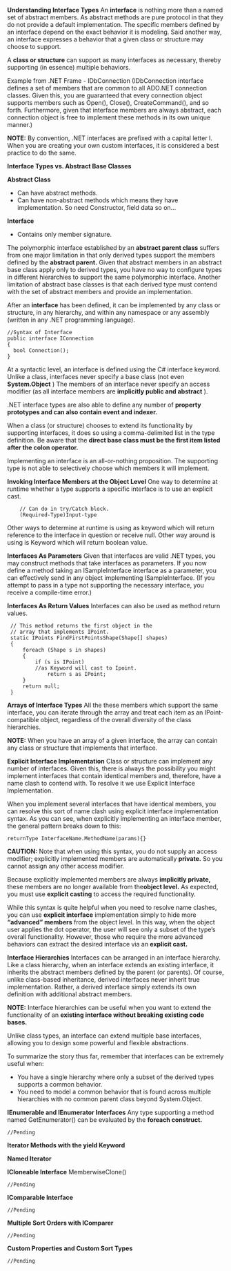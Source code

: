 **Understanding Interface Types**
An **interface** is nothing more than a named set of abstract members. As abstract methods are pure protocol in that they do not provide a default implementation. The specific members defined by an interface depend on the exact behavior it is modeling. Said another way, an interface expresses a behavior that a given class or structure may choose to support. 

A **class or structure** can support as many interfaces as necessary, thereby supporting (in essence) multiple behaviors.

Example from .NET Frame - IDbConnection (IDbConnection interface defines a set of members that are common to all ADO.NET connection classes. Given this, you are guaranteed that every connection object supports members such as Open(), Close(), CreateCommand(), and so forth. Furthermore, given that interface members are always abstract, each connection object is free to
implement these methods in its own unique manner.)

**NOTE:** By convention, .NET interfaces are prefixed with a capital letter I. When you are creating your own custom interfaces, it is considered a best practice to do the same.

**Interface Types vs. Abstract Base Classes**

**Abstract Class**
* Can have abstract methods.
* Can have non-abstract methods which means they have implementation. So need Constructor, field data so on...

**Interface**
*  Contains only member signature.

The polymorphic interface established by an **abstract parent class** suffers from one major limitation in that only derived types support the members defined by the **abstract parent.** Given that abstract members in an abstract base class apply only to derived types, you have no way to configure types in different hierarchies to support the same polymorphic interface.
Another limitation of abstract base classes is that each derived type must contend with the set of abstract members and provide an implementation.

After an **interface** has been defined, it can be implemented by any class or structure, in any hierarchy, and within any namespace or any assembly (written in any .NET programming language).

	//Syntax of Interface
	public interface IConnection
	{
	  bool Connection();
	}
	
At a syntactic level, an interface is defined using the C# interface keyword. Unlike a class, interfaces never specify a base class (not even **System.Object** )
The members of an interface never specify an access modifier (as all interface members are **implicitly public and abstract** ).

.NET interface types are also able to define any number of **property prototypes and can also contain event and indexer.**

When a class (or structure) chooses to extend its functionality by supporting interfaces, it does so using a comma-delimited list in the type definition. Be aware that the **direct base class must be the first item listed after the colon operator.**

Implementing an interface is an all-or-nothing proposition. The supporting type is not able to selectively choose which members it will implement. 

**Invoking Interface Members at the Object Level**
One way to determine at runtime whether a type supports a specific interface is to use an explicit cast.

		// Can do in try/Catch block.
		(Required-Type)Input-type
		
Other ways to determine at runtime is using as keyword which will return reference to the interface in question or receive null. Other way around is using is Keyword which will return boolean value.

**Interfaces As Parameters**
Given that interfaces are valid .NET types, you may construct methods that take interfaces as parameters.
If you now define a method taking an ISampleInterface interface as a parameter, you can effectively send in any object implementing ISampleInterface. (If you attempt to pass in a type not supporting the necessary interface, you receive a compile-time error.) 

**Interfaces As Return Values**
Interfaces can also be used as method return values.

	 // This method returns the first object in the
	 // array that implements IPoint.
	 static IPoints FindFirstPointsShape(Shape[] shapes)
	 {
		 foreach (Shape s in shapes)
		 {
			 if (s is IPoint)
			 //as Keyword will cast to Ipoint.
				 return s as IPoint;
		 }
		 return null;
	 }
	 
**Arrays of Interface Types**
All the these members which support the same interface, you can iterate through the array and treat each item as an IPoint-compatible object, regardless of the overall diversity of the class hierarchies.

**NOTE:** When you have an array of a given interface, the array can contain any class or structure that implements that interface.

**Explicit Interface Implementation**
Class or structure can implement any number of interfaces. Given this, there is always the possibility you might implement interfaces that contain identical members and, therefore, have a name clash to contend with. To resolve it we use Explicit Interface Implementation.

When you implement several interfaces that have identical members, you can resolve this sort of name clash using explicit interface implementation syntax.
As you can see, when explicitly implementing an interface member, the general pattern breaks down to this:
	
	returnType InterfaceName.MethodName(params){}
	
**CAUTION:** Note that when using this syntax, you do not supply an access modifier; explicitly implemented members are automatically **private.** So you cannot assign any other access modifier.

Because explicitly implemented members are always **implicitly private,** these members are no longer available from the**object level.** As expected, you must use **explicit casting** to access the required functionality. 

While this syntax is quite helpful when you need to resolve name clashes, you can use **explicit interface** implementation simply to hide more **“advanced” members** from the object level. In this way, when the object user applies the dot operator, the user will see only a subset of the type’s overall functionality. However, those who require the more advanced behaviors can extract the desired interface via an **explicit cast.**

**Interface Hierarchies**
Interfaces can be arranged in an interface hierarchy. Like a class hierarchy, when an interface extends an existing interface, it inherits the abstract members defined by the parent (or parents). Of course, unlike class-based inheritance, derived interfaces never inherit true implementation. Rather, a derived interface simply extends its own definition with additional abstract members.

**NOTE:** Interface hierarchies can be useful when you want to extend the functionality of an **existing interface without breaking existing code bases.**

Unlike class types, an interface can extend multiple base interfaces, allowing you to design some powerful and flexible abstractions. 

To summarize the story thus far, remember that interfaces can be extremely useful when:
* You have a single hierarchy where only a subset of the derived types supports a common behavior.
* You need to model a common behavior that is found across multiple hierarchies with no common parent class beyond System.Object.

**IEnumerable and IEnumerator Interfaces**
Any type supporting a method named GetEnumerator() can be evaluated by the **foreach construct.**

	//Pending
  
**Iterator Methods with the yield Keyword**

**Named Iterator**

**ICloneable Interface**
MemberwiseClone()

	//Pending

**IComparable Interface**

	//Pending

**Multiple Sort Orders with IComparer**

	//Pending

**Custom Properties and Custom Sort Types**

	//Pending
		

